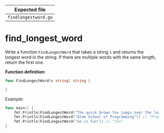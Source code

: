 | Expected file        |
| -------------------- |
| `findlongestword.go` |

# find_longest_word

Write a function `FindLongestWord` that takes a string `s` and returns the longest word in the string. If there are multiple words with the same length, return the first one.

**Function definition:**

```go
func FindLongestWord(s string) string {

}
```

Example:

```go
func main() {
    fmt.Println(FindLongestWord("The quick brown fox jumps over the lazy dog")) // "quick"
    fmt.Println(FindLongestWord("Alem School of Programming")) // "Programming"
    fmt.Println(FindLongestWord("Go is fun")) // "fun"
}
```
